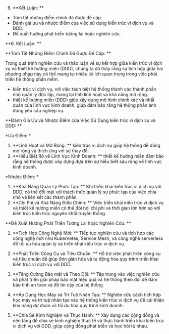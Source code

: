 

6. **Kết Luận: **
- Tóm tắt những điểm chính đã được đề cập.
- Đánh giá ưu và nhược điểm của việc sử dụng kiến trúc vi dịch vụ và DDD.
- Đề xuất hướng phát triển tương lai hoặc nghiên cứu.







**6. Kết Luận: **

**Tóm Tắt Những Điểm Chính Đã Được Đề Cập: **

Trong quá trình nghiên cứu và thảo luận về sự kết hợp giữa kiến trúc vi dịch vụ và thiết kế hướng miền (DDD), chúng ta đã thấy rằng sự tích hợp giữa hai phương pháp này có thể mang lại nhiều lợi ích quan trọng trong việc phát triển hệ thống phần mềm.

- kiến trúc vi dịch vụ, với việc tách biệt hệ thống thành các thành phần nhỏ quản lý độc lập, mang lại tính linh hoạt và khả năng mở rộng.
- thiết kế hướng miền (DDD) giúp xây dựng mô hình chính xác và nhất quán của lĩnh vực kinh doanh, giúp đảm bảo rằng hệ thống phản ánh đúng yêu cầu nghiệp vụ.

**Đánh Giá Ưu và Nhược Điểm của Việc Sử Dụng kiến trúc vi dịch vụ và DDD: **

*Ưu Điểm: *

1. **Linh Hoạt và Mở Rộng: ** kiến trúc vi dịch vụ giúp hệ thống dễ dàng mở rộng và thích ứng với sự thay đổi.
2. **Hiểu Biết Rõ về Lĩnh Vực Kinh Doanh: ** thiết kế hướng miền đảm bảo rằng hệ thống được xây dựng dựa trên sự hiểu biết sâu rộng về lĩnh vực kinh doanh.

*Nhược Điểm: *

1. **Khả Năng Quản Lý Phức Tạp: ** Khi triển khai kiến trúc vi dịch vụ với DDD, có thể đối mặt với thách thức quản lý sự phức tạp của việc chia nhỏ và liên kết các thành phần.
2. **Chi Phí và Khả Năng Điều Chỉnh: ** Việc triển khai kiến trúc vi dịch vụ và thiết kế hướng miền có thể đòi hỏi chi phí và thời gian lớn hơn so với kiến trúc kiến trúc nguyên khối truyền thống.

**Đề Xuất Hướng Phát Triển Tương Lai hoặc Nghiên Cứu: **

1. **Tích Hợp Công Nghệ Mới: ** Tiếp tục nghiên cứu và tích hợp các công nghệ mới như Kubernetes, Service Mesh, và công nghệ serverless để tối ưu hóa quản lý và triển khai kiến trúc vi dịch vụ.

2. **Phát Triển Công Cụ và Tiêu Chuẩn: ** Hỗ trợ việc phát triển công cụ và tiêu chuẩn để giúp đơn giản hóa và tự động hóa quy trình triển khai kiến trúc vi dịch vụ với DDD.

3. **Tăng Cường Bảo mật và Theo Dõi: ** Tập trung vào việc nghiên cứu và phát triển giải pháp bảo mật hiệu quả và hệ thống theo dõi để đảm bảo tính an toàn và độ tin cậy của hệ thống.

4. **Áp Dụng Học Máy và Trí Tuệ Nhân Tạo: ** Nghiên cứu cách tích hợp học máy và trí tuệ nhân tạo vào hệ thống kiến trúc vi dịch vụ để cải thiện khả năng dự đoán và tối ưu hóa quy trình kinh doanh.

5. **Chia Sẻ Kinh Nghiệm và Thực Hành: ** Xây dựng các cộng đồng và nền tảng để chia sẻ kinh nghiệm thực tế và thực hành triển khai kiến trúc vi dịch vụ với DDD, giúp cộng đồng phát triển và học hỏi từ nhau.




